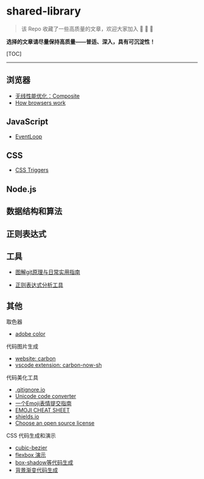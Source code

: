 # shared-library

> 该 Repo 收藏了一些高质量的文章，欢迎大家加入 :tada: :tada: :tada:

**选择的文章请尽量保持高质量——普适、深入，具有可沉淀性！**

[TOC]

---

## 浏览器

- [无线性能优化：Composite](http://taobaofed.org/blog/2016/04/25/performance-composite/)
- [How browsers work](http://taligarsiel.com/Projects/howbrowserswork1.htm)

## JavaScript

- [EventLoop](https://zhuanlan.zhihu.com/p/54951550)

## CSS

- [CSS Triggers](https://csstriggers.com/)



## Node.js



## 数据结构和算法



## 正则表达式

## 工具

- [图解git原理与日常实用指南](https://juejin.im/post/5c714d18f265da2d98090503#heading-1)

- [正则表达式分析工具](https://jex.im/regulex/#!flags=&re=%5E(a%7Cb)*%3F%24)

## 其他

取色器
- [adobe color](https://color.adobe.com/zh/create/color-wheel/)

代码图片生成
- [website: carbon](https://carbon.now.sh)
- [vscode extension: carbon-now-sh](https://marketplace.visualstudio.com/items?itemName=ericadamski.carbon-now-sh#overview)

代码美化工具
- [.gitignore.io](https://www.gitignore.io/)
- [Unicode code converter](https://r12a.github.io/app-conversion/)
- [一个Emoji表情提交指南](http://gitmoji.surge.sh/)
- [EMOJI CHEAT SHEET](https://www.webfx.com/tools/emoji-cheat-sheet/)
- [shields.io](https://shields.io/)
- [Choose an open source license](https://choosealicense.com/)

CSS 代码生成和演示

- [cubic-bezier](http://cubic-bezier.com/#.17,.67,.69,.42)
- [flexbox 演示](http://www.shouce.ren/api/tool/css3Preview/flexbox-playground.html)
- [box-shadow等代码生成](http://www.shouce.ren/api/tool/css3Preview/Box-Shadow.html)
- [背景渐变代码生成](https://www.cssmatic.com/gradient-generator#'\-moz\-linear\-gradient\%28left\%2C\%20rgba\%28248\%2C80\%2C50\%2C1\%29\%200\%25\%2C\%20rgba\%28241\%2C111\%2C92\%2C1\%29\%2050\%25\%2C\%20rgba\%28246\%2C41\%2C12\%2C1\%29\%2051\%25\%2C\%20rgba\%28240\%2C47\%2C23\%2C1\%29\%2071\%25\%2C\%20rgba\%28231\%2C56\%2C39\%2C1\%29\%20100\%25\%29\%3B')